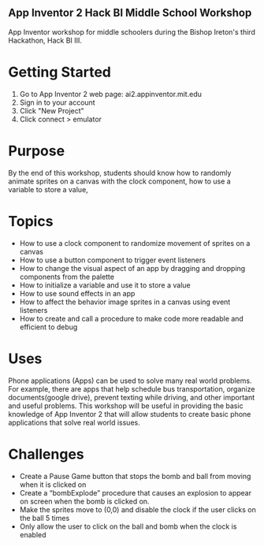 ## App Inventor 2 Hack BI Middle School Workshop
App Inventor workshop for middle schoolers during the Bishop Ireton's third Hackathon, Hack BI III.
# Getting Started
1. Go to App Inventor 2 web page: ai2.appinventor.mit.edu
2. Sign in to your account
3. Click "New Project"
4. Click connect > emulator
# Purpose
By the end of this workshop, students should know how to randomly animate sprites on a canvas with the clock component, how to use a variable to store a value, 
# Topics
- How to use a clock component to randomize movement of sprites on a canvas
- How to use a button component to trigger event listeners
- How to change the visual aspect of an app by dragging and dropping components from the palette
- How to initialize a variable and use it to store a value
- How to use sound effects in an app
- How to affect the behavior image sprites in a canvas using event listeners
- How to create and call a procedure to make code more readable and efficient to debug
# Uses
Phone applications (Apps) can be used to solve many real world problems. For example, there are apps that help schedule bus transportation, organize documents(google drive), prevent texting while driving, and other important and useful problems. This workshop will be useful in providing the basic knowledge of App Inventor 2 that will allow students to create basic phone applications that solve real world issues.
# Challenges
- Create a Pause Game button that stops the bomb and ball from moving when it is clicked on
- Create a “bombExplode” procedure that causes an explosion to appear on screen when the bomb is clicked on.
- Make the sprites move to (0,0) and disable the clock if the user clicks on the ball 5 times
- Only allow the user to click on the ball and bomb when the clock is enabled


